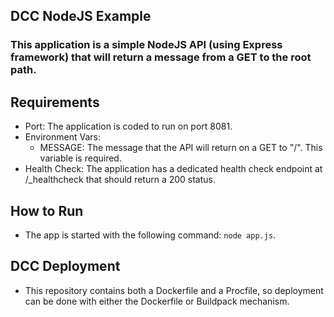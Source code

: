 ## DCC NodeJS Example
### This application is a simple NodeJS API (using Express framework) that will return a message from a GET to the root path.
## Requirements

* Port: The application is coded to run on port 8081.
* Environment Vars:
    * MESSAGE: The message that the API will return on a GET to "/".  This variable is required.
* Health Check: The application has a dedicated health check endpoint at /_healthcheck that should return a 200 status.
## How to Run
* The app is started with the following command: `node app.js`.
## DCC Deployment
* This repository contains both a Dockerfile and a Procfile, so deployment can be done with either the Dockerfile or Buildpack mechanism.
